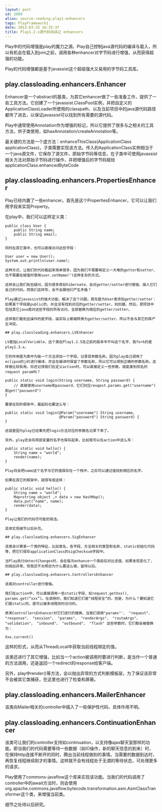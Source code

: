 ```yaml
---
layout: post
id: 2089
alias: source-reading-play1-enhancers
tags: PlayFramework1
date: 2013-03-25 16:35:37
title: Play1.2.x源代码阅读之 enhancers
---
```


Play中的代码增强是play的魔力之源。Play自己控制java源代码的编译与载入，所以有机会在载入到jvm之前，调用各种enhancer对字节码进行增强，从而获得超强的功能。

Play的代码增强都是基于javassist这个超级强大又易用的字节码工具库。

## play.classloading.enhancers.Enhancer

Enhancer是一个abstract的基类，为其它enhancer做了一些准备工作，提供了一些工具方法。它创建了一个javassist.ClassPool实例，并把自定义的ApplicationClassLoader所使用的classpath、以及当前项目中的java源代码路径都传了进去，以保证javassist可以找到所有需要的源代码。

Play中通常使用Annotation作为增强的标记，所以它提供了很多与之相关的工具方法，供子类使用，如hasAnnotation/createAnnotation等。

最关键的方法是一个虚方法：enhanceThisClass(ApplicationClass applicationClass)，子类需要实现该方法。传入的ApplicationClass实例相当于一个java源文件，它保存了源文件，原始字节码等信息，在子类中可使用javassist相关方法对原始子节码进行操作，并把增强后的字节码赋给applicationClass.enhancedByteCode

## play.classloading.enhancers.PropertiesEnhancer

Play已经内置了一些enhancer。首先是这个PropertiesEnhancer，它可以让我们用字段来实现Property。

在play中，我们可以这样定义类：

    public class User {
        public String name;
        public String email;
    }

    同时在其它类中，也可以直接访问这些字段：

    User user = new User();
    System.out.println(user.name);

    这种方式，让我们的代码看起来简单很多，因为我们不需要再定义一大堆的getter和setter，也不需要在赋值时使用user.setName(")这种复杂的方式。

    这样会让我们有些疑问，因为很多库如hibernate，会对getter/setter进行增强，插入它们自己的代码。而我们这样写，会不会跟他们产生矛盾？

    Play通过javassist的强大功能，解决了这个问题。首先是为User类添加getter/setter：如果某个字段是public的，并且没有找到对应的getter/setter，则创建。然后，把项目中包括其它java类对这些字段的所有访问，全部替换为相应的getter/setter。

    这样我们看到且操作的是字段，由实际上都被转换为getter/setter，所以不会与其它的库产生冲突。

    ## play.classloading.enhancers.LVEnhancer

    LV是指LocalVariable，这个类在Play1.2.5及之前的版本中不叫这个名字，我fork的是play1.3.x。

    它的作用是为类中为每一个方法添加一个字段，记录其参数名称。因为play自己调用了eclipse的jdt进行编译，并且在编译时保留了参数名称，所以它可以得到正确的参数名称。这样做比较有用，你还记得我们在定义action时，可以直接定义一些参数，就能拿到同名的request param吗？

    public static void login(String username, String password) {
        // 直接使用username和password，它们对应reuqest.params.get("username")和get("password")
    }

    要是在别的框架中，最起码也要这么写：

    public static void login(@Param("username") String username, 
                             @Param("password") String password) {
    }

    这就是因为play已经事先把login方法对应的参数名记录下来了。

    另外，play还会将局部变量的名字也保存起来，比如我可以在action中这么写：

    public static void hello() {
        String name = "world";
        render(name);
    }

    Play将会把name这个名字与它的值保存在一个栈中，之后可以通过值找到相应的名字。

    如果在其它的框架中，就得写成这样：

    public static void hello() {
        String name = "world";
        Map<string object ,> data = new HashMap();
        data.put("name", name);
        render(data);
    }

    Play让我们的代码尽可能的简洁。

    具体实现细节以后补充。

    ## play.classloading.enhancers.SigEnhancer

    该类会计算某一个类的特征，比如类名，各字段、方法相关的类型和名称，static初始化代码等，把它们保存applicationClass的sigChecksum字段中。

    当Play执行detectChanges时，会在每次enhance一个类前后对比该值，如果发现变化了，则抛出异常。但我还不太明白为什么要这么做，留待以后。

    ## play.classloading.enhancers.ControllersEnhancer

    该类对controller进行增强。

    我们在action中，可以直接调用一些static字段，如request.getXxx(), params.get(“xxx”)。在调用时，我们知道它们是“线程安全”的，但是，为什么？要知道它们是static的，是可以被多线程同时访问的。

    原来ControllersEnhancer对它们进行的替换。当我们调用"params"'、 "request"、 "response"、 "session"、 "params"、 "renderArgs"、 "routeArgs"、 "validation"、 "inbound"、 "outbound"、 "flash" 这些参数时，它们都会被替换为：

    Xxx.current()

这样的形式，从而从ThreadLocal中获取当前线程绑定的值。

该类还进行了其它增强，比如当一个action被调用时要进行判断，是当作一个普通的方法调用，还是返回一个redirect的response给客户端。

另外，play中render()等方法，会以抛出异常的方式判断模板层，为了保证该异常不会被其它类捕获，在这里也进行了检查和屏蔽。

## play.classloading.enhancers.MailerEnhancer

该类向Mailer相关的controller中插入了一些保护性代码，具体作用不明。

## play.classloading.enhancers.ContinuationEnhancer

该类可让我们的controller支持如continuation，以支持像ajax聊天室那样的功能。即当我们的代码需要等待一些数据（如IO操作，新的聊天信息的到来）时，在保持http连接不断开的同时，腾出当前线程做别的事情。当需要的数据到达时，再恢复线程继续刚才的事情。这样就不会有线程处于无谓的等待状态，可处理更多的请求。

Play使用了commons-javaflow这个库来实现该功能。当我们的代码调用了controller中的await方法时，则会使用org.apache.commons.javaflow.bytecode.transformation.asm.AsmClassTransformer这个类，来增强当前类。

细节之处待以后研究。
